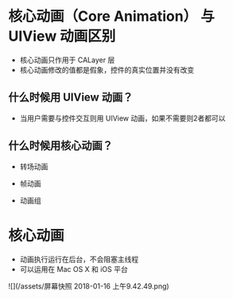 # 核心动画（Core Animation） 与 UIView 动画区别

* 核心动画只作用于 CALayer 层
* 核心动画修改的值都是假象，控件的真实位置并没有改变

## 什么时候用 UIView 动画？

* 当用户需要与控件交互则用 UIView 动画，如果不需要则2者都可以

## 什么时候用核心动画？

* 转场动画

* 帧动画

* 动画组



# 核心动画 

* 动画执行运行在后台，不会阻塞主线程
* 可以运用在 Mac OS X 和 iOS 平台

![](/assets/屏幕快照 2018-01-16 上午9.42.49.png)





